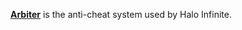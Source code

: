 [**Arbiter**](https://www.halowaypoint.com/news/closer-look-halo-infinites-anti-cheat-strategy) is the anti-cheat system used by Halo Infinite.